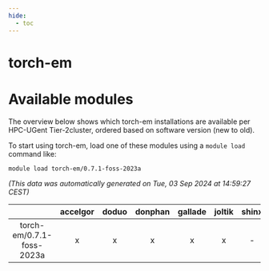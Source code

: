 ```yaml
---
hide:
  - toc
---
```


torch-em
========

# Available modules


The overview below shows which torch-em installations are available per HPC-UGent Tier-2cluster, ordered based on software version (new to old).

To start using torch-em, load one of these modules using a `module load` command like:

```shell
module load torch-em/0.7.1-foss-2023a
```

*(This data was automatically generated on Tue, 03 Sep 2024 at 14:59:27 CEST)*  

| |accelgor|doduo|donphan|gallade|joltik|shinx|skitty|
| :---: | :---: | :---: | :---: | :---: | :---: | :---: | :---: |
|torch-em/0.7.1-foss-2023a|x|x|x|x|x|-|x|
